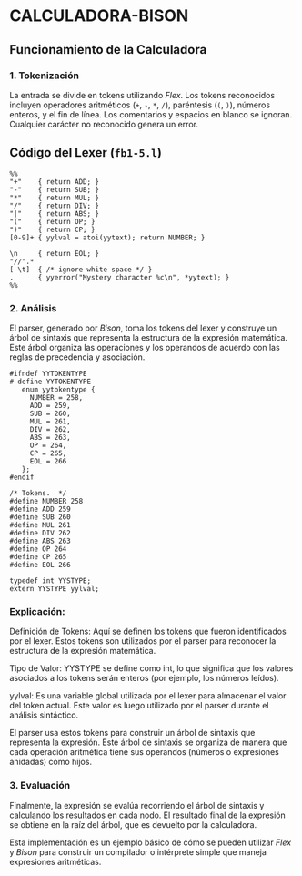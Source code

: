 # CALCULADORA-BISON
## Funcionamiento de la Calculadora

### 1. Tokenización

La entrada se divide en tokens utilizando *Flex*. Los tokens reconocidos incluyen operadores aritméticos (`+`, `-`, `*`, `/`), paréntesis (`(`, `)`), números enteros, y el fin de línea. Los comentarios y espacios en blanco se ignoran. Cualquier carácter no reconocido genera un error.
## Código del Lexer (`fb1-5.l`)

```
%%
"+"    { return ADD; }
"-"    { return SUB; }
"*"    { return MUL; }
"/"    { return DIV; }
"|"    { return ABS; }
"("    { return OP; }
")"    { return CP; }
[0-9]+ { yylval = atoi(yytext); return NUMBER; }

\n     { return EOL; }
"//".*  
[ \t]  { /* ignore white space */ }
.      { yyerror("Mystery character %c\n", *yytext); }
%%
```
### 2. Análisis

El parser, generado por *Bison*, toma los tokens del lexer y construye un árbol de sintaxis que representa la estructura de la expresión matemática. Este árbol organiza las operaciones y los operandos de acuerdo con las reglas de precedencia y asociación.


```
#ifndef YYTOKENTYPE
# define YYTOKENTYPE
   enum yytokentype {
     NUMBER = 258,
     ADD = 259,
     SUB = 260,
     MUL = 261,
     DIV = 262,
     ABS = 263,
     OP = 264,
     CP = 265,
     EOL = 266
   };
#endif

/* Tokens.  */
#define NUMBER 258
#define ADD 259
#define SUB 260
#define MUL 261
#define DIV 262
#define ABS 263
#define OP 264
#define CP 265
#define EOL 266

typedef int YYSTYPE;
extern YYSTYPE yylval;
```

### Explicación:

Definición de Tokens: Aquí se definen los tokens que fueron identificados por el lexer. Estos tokens son utilizados por el parser para reconocer la estructura de la expresión matemática.

Tipo de Valor: YYSTYPE se define como int, lo que significa que los valores asociados a los tokens serán enteros (por ejemplo, los números leídos).

yylval: Es una variable global utilizada por el lexer para almacenar el valor del token actual. Este valor es luego utilizado por el parser durante el análisis sintáctico.

El parser usa estos tokens para construir un árbol de sintaxis que representa la expresión. Este árbol de sintaxis se organiza de manera que cada operación aritmética tiene sus operandos (números o expresiones anidadas) como hijos.

### 3. Evaluación

Finalmente, la expresión se evalúa recorriendo el árbol de sintaxis y calculando los resultados en cada nodo. El resultado final de la expresión se obtiene en la raíz del árbol, que es devuelto por la calculadora.

Esta implementación es un ejemplo básico de cómo se pueden utilizar *Flex* y *Bison* para construir un compilador o intérprete simple que maneja expresiones aritméticas.
